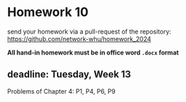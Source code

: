 # Homework 10

send your homework via a pull-request of the repository: https://github.com/network-whu/homework_2024 

**All hand-in homework must be in office word `.docx` format**

## deadline: Tuesday, Week 13

Problems of Chapter 4: P1, P4, P6, P9


